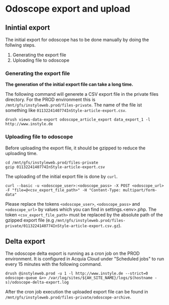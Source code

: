# Odoscope export and upload

## Inintial export

The initial export for odoscope has to be done manually by doing the
follwing steps.

 1. Generating the export file
 2. Uploading file to odoscope

### Generating the export file

**The generation of the initial export file can take a long time.**

The following command will generete a CSV export file in the private
files directory. For the PROD environment this
is `/mnt/gfs/instyleweb.prod/files-private`. The name of the file
ist something like `0113224140774InStyle-article-export.csv`.

    drush views-data-export odoscope_article_export data_export_1 -l http://www.instyle.de

### Uploading file to odoscope

Before uploading the export file, it should be gzipped to reduce the
uploading time.

    cd /mnt/gfs/instyleweb.prod/files-private
    gzip 0113224140774InStyle-article-export.csv

The uploading of the initial export file is done by `curl`.

    curl --basic -u <odoscope_user>:<odoscope_pass> -X POST <odoscope_url> -F "file=@<csv_export_file_path>" -H "Content-Type: multipart/form-data"

Please replace the tokens `<odoscope_user>`, `<odoscope_pass>`
and `<odoscope_url>` by values which you can find in
settings.\<env\>.php. The token `<csv_export_file_path>` must be
replaced by the absolute path of the gzipped export file
(e.g `/mnt/gfs/instyleweb.prod/files-private/0113224140774InStyle-article-export.csv.gz`).

## Delta export

The odoscope delta export is running as a cron job on the PROD environment.
It is configured in Acquia Cloud under "Scheduled jobs" to run every 15 minutes
with the following command.

    drush @instyleweb.prod -u 1 -l http://www.instyle.de --strict=0 odoscope-queue &>> /var/log/sites/${AH_SITE_NAME}/logs/$(hostname -s)/odoscope-delta-export.log

After the cron job execution the uploaded export file can be found in
`/mnt/gfs/instyleweb.prod/files-private/odoscope-archive`.
